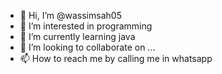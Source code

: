 - 👋 Hi, I’m @wassimsah05
- 👀 I’m interested in programming
- 🌱 I’m currently learning java
- 💞️ I’m looking to collaborate on ...
- 📫 How to reach me by calling me in whatsapp

<!---
wassimsah05/wassimsah05 is a ✨ special ✨ repository because its `README.md` (this file) appears on your GitHub profile.
You can click the Preview link to take a look at your changes.
--->
